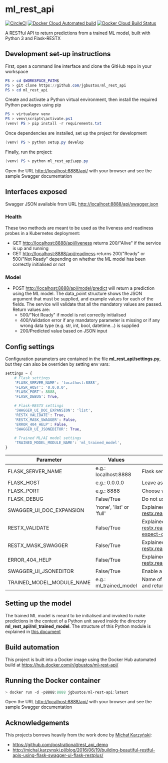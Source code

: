 # ml_rest_api

[![CircleCI](https://img.shields.io/circleci/build/github/jgbustos/ml_rest_api/master?logo=CircleCI&label=CircleCI%20build)](https://circleci.com/gh/jgbustos/ml_rest_api)
[![Docker Cloud Automated build](https://img.shields.io/docker/cloud/automated/jgbustos/ml-rest-api?logo=Docker&logoColor=white)](https://hub.docker.com/r/jgbustos/ml-rest-api/builds)
[![Docker Cloud Build Status](https://img.shields.io/docker/cloud/build/jgbustos/ml-rest-api?logo=Docker&logoColor=white)](https://hub.docker.com/r/jgbustos/ml-rest-api/builds)

A RESTful API to return predictions from a trained ML model, built with Python 3 and Flask-RESTX

## Development set-up instructions

First, open a command line interface and clone the GitHub repo in your workspace

```Powershell
PS > cd $WORKSPACE_PATH$
PS > git clone https://github.com/jgbustos/ml_rest_api
PS > cd ml_rest_api
```

Create and activate a Python virtual environment, then install the required Python packages using pip

```Powershell
PS > virtualenv venv
PS > venv\scripts\activate.ps1
(venv) PS > pip install -r requirements.txt
```

Once dependencies are installed, set up the project for development

```Powershell
(venv) PS > python setup.py develop
```

Finally, run the project:

```Powershell
(venv) PS > python ml_rest_api\app.py
```

Open the URL <http://localhost:8888/api/> with your browser and see the sample Swagger documentation

## Interfaces exposed

Swagger JSON available from URL <http://localhost:8888/api/swagger.json>

### Health

These two methods are meant to be used as the liveness and readiness probes in a Kubernetes deployment:

* GET <http://localhost:8888/api/liveness> returns 200/"Alive" if the service is up and running
* GET <http://localhost:8888/api/readiness> returns 200/"Ready" or 500/"Not Ready" depending on whether the ML model has been correctly initialised or not

### Model

* POST <http://localhost:8888/api/model/predict> will return a prediction using the ML model. The data_point structure shows the JSON argument that must be supplied, and example values for each of the fields. The service will validate that all the mandatory values are passed. Return values are:
  * 500/"Not Ready" if model is not correctly initialised
  * 400/Validation error if any mandatory parameter is missing or if any wrong data type (e.g. str, int, bool, datetime...) is supplied
  * 200/Predicted value based on JSON input

## Config settings

Configuration parameters are contained in the file **ml_rest_api/settings.py**, but they can also be overriden by setting env vars:

```python
settings = {
    # Flask settings
    'FLASK_SERVER_NAME': 'localhost:8888',
    'FLASK_HOST': '0.0.0.0',
    'FLASK_PORT': 8888,
    'FLASK_DEBUG': True,

    # Flask-RESTX settings
    'SWAGGER_UI_DOC_EXPANSION': 'list',
    'RESTX_VALIDATE': True,
    'RESTX_MASK_SWAGGER': False,
    'ERROR_404_HELP': False,
    'SWAGGER_UI_JSONEDITOR': True,

    # Trained ML/AI model settings
    'TRAINED_MODEL_MODULE_NAME': 'ml_trained_model',
}
```

| Parameter | Values | Details |
| --- | --- | --- |
| FLASK_SERVER_NAME | e.g.: localhost:8888 | Flask server name |
| FLASK_HOST | e.g.: 0.0.0.0 | Leave as 0.0.0.0 to avoid virtual host filtering |
| FLASK_PORT | e.g.: 8888 | Choose whatever suits you, go crazy |
| FLASK_DEBUG | False/True | Do not use debug mode in production |
| SWAGGER_UI_DOC_EXPANSION | 'none', 'list' or 'full' | Explained here: <https://flask-restx.readthedocs.io/en/stable/swagger.html#customization> |
| RESTX_VALIDATE | False/True | Explained here: <https://flask-restx.readthedocs.io/en/stable/swagger.html#the-api-expect-decorator> |
| RESTX_MASK_SWAGGER | False/True | Explained here: <https://flask-restx.readthedocs.io/en/stable/mask.html#usage> |
| ERROR_404_HELP | False/True | Explained here: <https://flask-restx.readthedocs.io/en/stable/quickstart.html#endpoints> |
| SWAGGER_UI_JSONEDITOR | False/True | Enable a JSON editor in the Swagger interface |
| TRAINED_MODEL_MODULE_NAME | e.g.: ml_trained_model | Name of the Python module that initialises the ML model and returns predictions (see [section below](#setting-up-the-model)) |

## Setting up the model

The trained ML model is meant to be initialised and invoked to make predictions in the context of a Python unit saved inside the directory **ml_rest_api/ml_trained_model**. The structure of this Python module is explained in [this document](ml_rest_api/ml_trained_model/module_structure.md)

## Build automation

This project is built into a Docker image using the Docker Hub automated build at <https://hub.docker.com/r/jgbustos/ml-rest-api/>

## Running the Docker container

```Powershell
> docker run -d -p8888:8888 jgbustos/ml-rest-api:latest
```

Open the URL <http://localhost:8888/api/> with your browser and see the sample Swagger documentation

## Acknowledgements

This projects borrows heavily from the work done by [Michał Karzyński](https://twitter.com/postrational):

* <https://github.com/postrational/rest_api_demo>
* <http://michal.karzynski.pl/blog/2016/06/19/building-beautiful-restful-apis-using-flask-swagger-ui-flask-restplus/>
